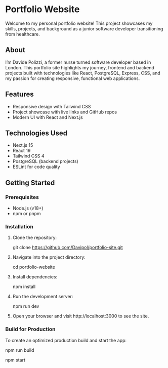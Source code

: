 # Portfolio Website

Welcome to my personal portfolio website! This project showcases my skills, projects, and background as a junior software developer transitioning from healthcare.

## About

I’m Davide Polizzi, a former nurse turned software developer based in London. This portfolio site highlights my journey, frontend and backend projects built with technologies like React, PostgreSQL, Express, CSS, and my passion for creating responsive, functional web applications.

## Features

- Responsive design with Tailwind CSS
- Project showcase with live links and GitHub repos
- Modern UI with React and Next.js

## Technologies Used

- Next.js 15
- React 19
- Tailwind CSS 4
- PostgreSQL (backend projects)
- ESLint for code quality

## Getting Started

### Prerequisites

- Node.js (v18+)
- npm or pnpm

### Installation

1. Clone the repository:

   git clone https://github.com/Davipol/portfolio-site.git

2. Navigate into the project directory:

   cd portfolio-website

3. Install dependencies:

   npm install

4. Run the development server:

   npm run dev

5. Open your browser and visit http://localhost:3000 to see the site.

### Build for Production

To create an optimized production build and start the app:

npm run build

npm start
